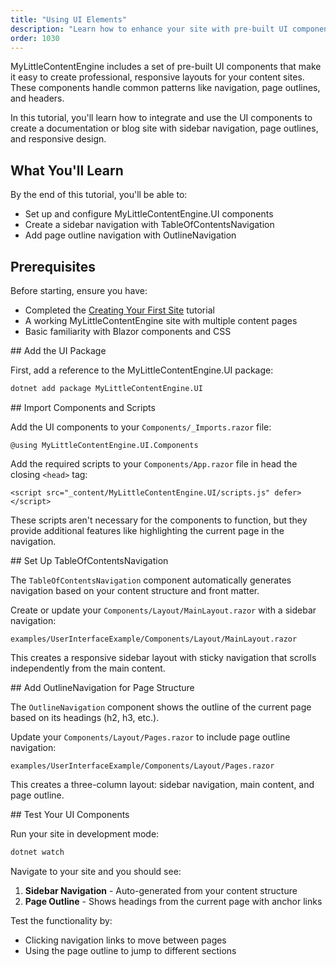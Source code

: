 ```yaml
---
title: "Using UI Elements"
description: "Learn how to enhance your site with pre-built UI components from MyLittleContentEngine.UI"
order: 1030
---
```


MyLittleContentEngine includes a set of pre-built UI components that make it easy to create professional, responsive layouts for your content sites. These components handle common patterns like navigation, page outlines, and headers.

In this tutorial, you'll learn how to integrate and use the UI components to create a documentation or blog site with sidebar navigation, page outlines, and responsive design.

## What You'll Learn

By the end of this tutorial, you'll be able to:

- Set up and configure MyLittleContentEngine.UI components
- Create a sidebar navigation with TableOfContentsNavigation
- Add page outline navigation with OutlineNavigation

## Prerequisites

Before starting, ensure you have:

- Completed the [Creating Your First Site](creating-first-site) tutorial
- A working MyLittleContentEngine site with multiple content pages
- Basic familiarity with Blazor components and CSS

<Steps>
<Step stepNumber="1">
## Add the UI Package

First, add a reference to the MyLittleContentEngine.UI package:

```bash
dotnet add package MyLittleContentEngine.UI
```

</Step>

<Step stepNumber="2">
## Import Components and Scripts

Add the UI components to your `Components/_Imports.razor` file:

```razor
@using MyLittleContentEngine.UI.Components
```

Add the required scripts to your `Components/App.razor` file in head the closing `<head>` tag:

```razor
<script src="_content/MyLittleContentEngine.UI/scripts.js" defer></script>
```

These scripts aren't necessary for the components to function, but they provide additional features like highlighting
the current page in the navigation.
</Step>

<Step stepNumber="3">
## Set Up TableOfContentsNavigation

The `TableOfContentsNavigation` component automatically generates navigation based on your content structure and front matter.

Create or update your `Components/Layout/MainLayout.razor` with a sidebar navigation:

```razor:path
examples/UserInterfaceExample/Components/Layout/MainLayout.razor
```

This creates a responsive sidebar layout with sticky navigation that scrolls independently from the main content.
</Step>

<Step stepNumber="4">
## Add OutlineNavigation for Page Structure

The `OutlineNavigation` component shows the outline of the current page based on its headings (h2, h3, etc.).

Update your `Components/Layout/Pages.razor` to include page outline navigation:

```razor:path
examples/UserInterfaceExample/Components/Layout/Pages.razor
```

This creates a three-column layout: sidebar navigation, main content, and page outline.
</Step>

<Step stepNumber="6">
## Test Your UI Components

Run your site in development mode:

```bash
dotnet watch
```

Navigate to your site and you should see:

1. **Sidebar Navigation** - Auto-generated from your content structure
2. **Page Outline** - Shows headings from the current page with anchor links

Test the functionality by:
- Clicking navigation links to move between pages
- Using the page outline to jump to different sections
</Step>

</Steps>
